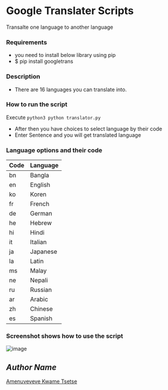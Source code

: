 # Google Translater Scripts	

Transalte one language to another language	

### Requirements	
- you need to install below library using pip	
- $ pip install googletrans 	
### Description	
- There are 16 languages you can translate into.	

### How to run the script	
Execute `python3 python translator.py`	
- After then you have choices to select language by their code	
- Enter Sentence and you will get translated language	

### Language options and their code	
| Code      | Language |	
| ----------- | ----------- |	
| bn       |       Bangla       |	
| en       |       English       |	
| ko       |       Koren       |	
| fr       |       French       |	
| de       |       German       |	
| he       |       Hebrew       |	
| hi       |       Hindi       |	
| it       |       Italian       |	
| ja       |       Japanese       |	
| la       |       Latin       |	
| ms       |       Malay       |	
| ne       |       Nepali       |	
| ru       |       Russian       |	
| ar       |       Arabic       |	
| zh       |       Chinese       |	
| es       |       Spanish       |	


### Screenshot shows how to use the script	
![image](https://github.com/user-attachments/assets/4c16ce00-b2df-465f-99b4-b84ae0f5863f)

## *Author Name*	
[Amenuveveve Kwame Tsetse](https://github.com/aktsetse/)
